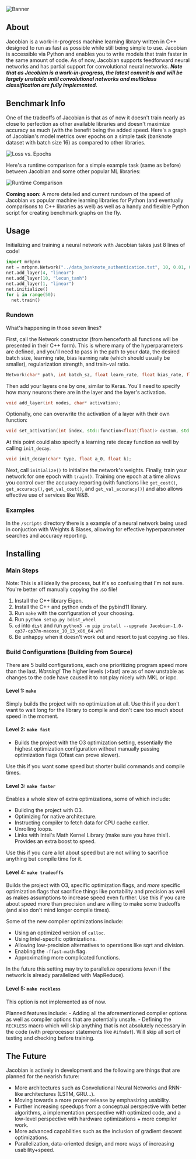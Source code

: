 
  <!-- readme.md -->
  <!-- Jacobian -->

  <!-- Created by David Freifeld -->
  <!-- Copyright © 2020 David Freifeld. All rights reserved. -->

![Banner](./pictures/banner.png)

## About
Jacobian is a work-in-progress machine learning library written in C++ designed to run as fast as possible while still being simple to use. Jacobian is accessible via Python and enables you to write models that train faster in the same amount of code. As of now, Jacobian supports feedforward neural networks and has partial support for convolutional neural networks. ***Note that as Jacobian is a work-in-progress, the latest commit is and will be largely unstable until convolutional networks and multiclass classification are fully implemented.***

## Benchmark Info

One of the tradeoffs of Jacobian is that as of now it doesn't train nearly as close to perfection as other available libraries and doesn't maximize accuracy as much (with the benefit being the added speed. Here's a graph of Jacobian's model metrics over epochs on a simple task (banknote dataset with batch size 16) as compared to other libraries.

![Loss vs. Epochs](./pictures/metrics.png)

Here's a runtime comparison for a simple example task (same as before) between Jacobian and some other popular ML libraries:

![Runtime Comparison](./pictures/updated_runtime.png)

**Coming soon:** A more detailed and current rundown of the speed of Jacobian vs popular machine learning libraries for Python (and eventually comparisons to C++ libraries as well) as well as a handy and flexible Python script for creating benchmark graphs on the fly.


## Usage

Initializing and training a neural network with Jacobian takes just 8 lines of code!
```python
import mrbpnn
net = mrbpnn.Network("../data_banknote_authentication.txt", 10, 0.01, 0.001, 0.5, 0.75)
net.add_layer(4, "linear")
net.add_layer(10, "lecun_tanh")
net.add_layer(1, "linear")
net.initialize()
for i in range(50):
  net.train()
```

### Rundown
What's happening in those seven lines?

First, call the Network constructor (from henceforth all functions will be presented in their C++ form). This is where many of the hyperparameters are defined, and you'll need to pass in the path to your data, the desired batch size, learning rate, bias learning rate (which should usually be smaller), regularization strength, and train-val ratio.
```c++
Network(char* path, int batch_sz, float learn_rate, float bias_rate, float l, float ratio);
```

Then add your layers one by one, similar to Keras. You'll need to specify how many neurons there are in the layer and the layer's activation.
```c++
void add_layer(int nodes, char* activation);
```
Optionally, one can overwrite the activation of a layer with their own function:
```c++
void set_activation(int index, std::function<float(float)> custom, std::function<float(float)> custom_deriv);
```
At this point could also specify a learning rate decay function as well by calling `init_decay`.
```c++
void init_decay(char* type, float a_0, float k);
```
Next, call `initialize()` to initialize the network's weights.
Finally, train your network for one epoch with `train()`. Training one epoch at a time allows you control over the accuracy reporting (with functions like `get_cost()`, `get_accuracy()`, `get_val_cost()`, and `get_val_accuracy()`) and also allows effective use of services like W&B.

### Examples
In the `/scripts` directory there is a example of a neural network being used in conjuction with Weights & Biases, allowing for effective hyperparameter searches and accuracy reporting.

## Installing

### Main Steps
Note: This is all ideally the process, but it's so confusing that I'm not sure. You're better off manually copying the .so file!
1. Install the C++ library Eigen.
2. Install the C++ and python ends of the pybind11 library.
3. Run `make` with the configuration of your choosing.
4. Run `python setup.py bdist_wheel`
5. `cd` into `dist` and run `python3 -m pip install --upgrade Jacobian-1.0-cp37-cp37m-macosx_10_13_x86_64.whl`
6. Be unhappy when it doesn't work out and resort to just copying .so files.

### Build Configurations (Building from Source)

There are 5 build configurations, each one prioritizing program speed more than the last. *Warning!* The higher levels (>fast) are as of now unstable as changes to the code have caused it to not play nicely with MKL or icpc.

#### Level 1: `make`
Simply builds the project with no optimization at all. Use this if you don't want to wait long for the library to compile and don't care too much about speed in the moment.

#### Level 2: `make fast`
  - Builds the project with the O3 optimization setting, essentially the highest optimization configuration without manually passing optimization flags (Ofast can prove slower).

Use this if you want some speed but shorter build commands and compile times.

#### Level 3: `make faster`
Enables a whole slew of extra optimizations, some of which include:
  - Building the project with O3.
  - Optimizing for native architecture.
  - Instructing compiler to fetch data for CPU cache earlier.
  - Unrolling loops.
  - Links with Intel's Math Kernel Library (make sure you have this!). Provides an extra boost to speed.

  Use this if you care a lot about speed but are not willing to sacrifice anything but compile time for it.

#### Level 4: `make tradeoffs`
Builds the project with O3, specific optimization flags, and *more* specific optimization flags that sacrifice things like portability and precision as well as makes assumptions to increase speed even further. Use this if you care about speed more than precision and are willing to make some tradeoffs (and also don't mind longer compile times).

Some of the new compiler optimizations include:
   - Using an optimized version of `calloc`.
   - Using Intel-specific optimizations.
   - Allowing low-precision alternatives to operations like sqrt and division.
   - Enabling the `-ffast-math` flag.
   - Approximating more complicated functions.

In the future this setting may try to parallelize operations (even if the network is already parallelized with MapReduce).

#### Level 5: `make reckless`
This option is not implemented as of now.

Planned features include:
    - Adding all the aforementioned compiler options as well as compiler options that are potentially unsafe.
    - Defining the `RECKLESS` macro which will skip anything that is not absolutely necessary in the code (with preprocessor statements like `#ifndef`). Will skip all sort of testing and checking before training.

## The Future

Jacobian is actively in development and the following are things that are planned for the nearish future:
- More architectures such as Convolutional Neural Networks and RNN-like architectures (LSTM, GRU...).
- Moving towards a more proper release by emphasizing usability.
- Further increasing speedups from a conceptual perspective with better algorithms, a implementation perspective with optimized code, and a low-level perspective with hardware optimizations + more compiler work.
- More advanced capabilities such as the inclusion of gradient descent optimizations.
- Parallelization, data-oriented design, and more ways of increasing usability+speed.
